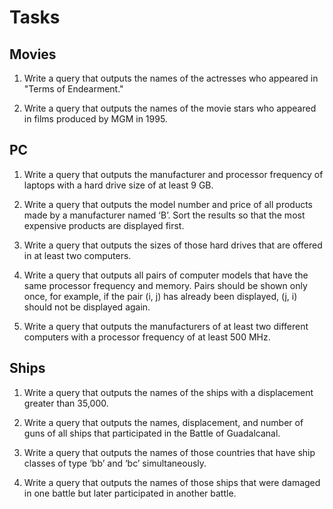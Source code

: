 # Tasks

## Movies

1. Write a query that outputs the names of the actresses who appeared in "Terms of Endearment."

2. Write a query that outputs the names of the movie stars who appeared in films produced by MGM in 1995.


## PC

1. Write a query that outputs the manufacturer and processor frequency of laptops with a hard drive size of at least 9 GB.

2. Write a query that outputs the model number and price of all products made by a manufacturer named ‘B’. Sort the results so that the most expensive products are displayed first.

3. Write a query that outputs the sizes of those hard drives that are offered in at least two computers.

4. Write a query that outputs all pairs of computer models that have the same processor frequency and memory. Pairs should be shown only once, for example, if the pair (i, j) has already been displayed, (j, i) should not be displayed again.

5. Write a query that outputs the manufacturers of at least two different computers with a processor frequency of at least 500 MHz.


## Ships

1. Write a query that outputs the names of the ships with a displacement greater than 35,000.

2. Write a query that outputs the names, displacement, and number of guns of all ships that participated in the Battle of Guadalcanal.

3. Write a query that outputs the names of those countries that have ship classes of type ‘bb’ and ‘bc’ simultaneously.

4. Write a query that outputs the names of those ships that were damaged in one battle but later participated in another battle.

